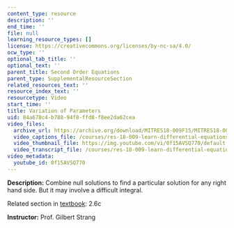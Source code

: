 ```yaml
---
content_type: resource
description: ''
end_time: ''
file: null
learning_resource_types: []
license: https://creativecommons.org/licenses/by-nc-sa/4.0/
ocw_type: ''
optional_tab_title: ''
optional_text: ''
parent_title: Second Order Equations
parent_type: SupplementalResourceSection
related_resources_text: ''
resource_index_text: ''
resourcetype: Video
start_time: ''
title: Variation of Parameters
uid: 84a678c4-b788-94f8-ffd8-f8ee2da62cea
video_files:
  archive_url: https://archive.org/download/MITRES18-009F15/MITRES18-009F15_2_6c_VariationOfParameters_300k.mp4
  video_captions_file: /courses/res-18-009-learn-differential-equations-up-close-with-gilbert-strang-and-cleve-moler-fall-2015/fa22f547eef35ec9bd3622f06eec6eb6_0f15AVSQ770.vtt
  video_thumbnail_file: https://img.youtube.com/vi/0f15AVSQ770/default.jpg
  video_transcript_file: /courses/res-18-009-learn-differential-equations-up-close-with-gilbert-strang-and-cleve-moler-fall-2015/227b974ca57f75d655e249a69e7b13f8_0f15AVSQ770.pdf
video_metadata:
  youtube_id: 0f15AVSQ770
---
```


**Description:** Combine null solutions to find a particular solution for any right hand side. But it may involve a difficult integral.

Related section in [textbook](http://www-math.mit.edu/~gs/dela/): 2.6c

**Instructor:** Prof. Gilbert Strang

